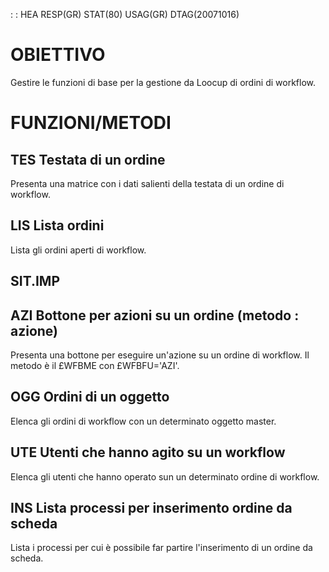  :  : HEA RESP(GR) STAT(80) USAG(GR) DTAG(20071016)

# OBIETTIVO
Gestire le funzioni di base per la gestione da Loocup di ordini di workflow.

# FUNZIONI/METODI
## TES Testata di un ordine
Presenta una matrice con i dati salienti della testata di un ordine di workflow.

## LIS Lista ordini
Lista gli ordini aperti di workflow.

## SIT.IMP

## AZI Bottone per azioni su un ordine (metodo :  azione)
Presenta una bottone per eseguire un'azione su un ordine di workflow.
Il metodo è il £WFBME con £WFBFU='AZI'.

## OGG Ordini di un oggetto
Elenca gli ordini di workflow con un determinato oggetto master.

## UTE Utenti che hanno agito su un workflow
Elenca gli utenti che hanno operato sun un determinato ordine di workflow.

## INS Lista processi per inserimento ordine da scheda
Lista i processi per cui è possibile far partire l'inserimento di un ordine da scheda.
